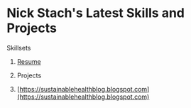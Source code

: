 # Nick Stach's Latest Skills and Projects
Skillsets

1.  [Resume](https://docs.google.com/document/d/1T6IQzd6bjExU7OlBAImMeq6MHIhIrc8EDSxyAta572A/edit)



2.  Projects



3. [https://sustainablehealthblog.blogspot.com](https://sustainablehealthblog.blogspot.com)
